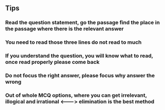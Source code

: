 ## Tips

### Read the question statement, go the passage find the place in the passage where there is the relevant answer

### You need to read those three lines do not read to much 

### If you understand the question, you will know what to read, once read properly please come back

### Do not focus the right answer, please focus why answer the wrong

### Out of whole MCQ options, where you can get irrelevant, illogical and irrational <---> elimination is the best method


